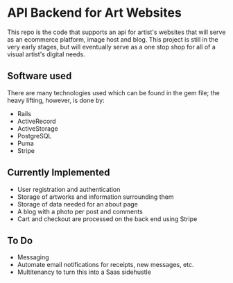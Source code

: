# API Backend for Art Websites

This repo is the code that supports an api for artist's websites that will serve as an ecommerce platform, image host and blog. This project is still in the very early stages, but will eventually serve as a one stop shop for all of a visual artist's digital needs.

## Software used
There are many technologies used which can be found in the gem file; the heavy lifting, however, is done by: 

- Rails
- ActiveRecord
- ActiveStorage
- PostgreSQL
- Puma
- Stripe

## Currently Implemented

- User registration and authentication
- Storage of artworks and information surrounding them
- Storage of data needed for an about page
- A blog  with a photo per post and comments
- Cart and checkout are processed on the back end using Stripe

## To Do
- Messaging
- Automate email notifications for receipts, new messages, etc. 
- Multitenancy to turn this into a Saas sidehustle
